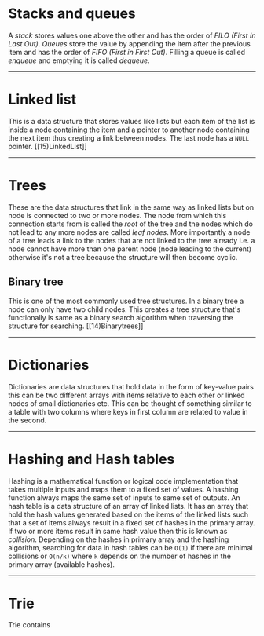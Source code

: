 # Stacks and queues
A *stack* stores values one above the other and has the order of *FILO (First In Last Out)*.
*Queues* store the value by appending the item after the previous item and has the order of *FIFO (First in First Out)*. Filling a queue is called *enqueue* and emptying it is called *dequeue*.

---
# Linked list
This is a data structure that stores values like lists but each item of the list is inside a node containing the item and a pointer to another node containing the next item thus creating a link between nodes. The last node has a `NULL` pointer.
[[15)LinkedList]]

---
# Trees
These are the data structures that link in the same way as linked lists but on node is connected to two or more nodes. The node from which this connection starts from is called the *root* of the tree and the nodes which do not lead to any more nodes are called *leaf nodes*. More importantly a node of a tree leads a link to the nodes that are not linked to the tree already i.e. a node cannot have more than one parent node (node leading to the current) otherwise it's not a tree because the structure will then become cyclic.
## Binary tree
This is one of the most commonly used tree structures. In a binary tree a node can only have two child nodes. This creates a tree structure that's functionally is same as a binary search algorithm when traversing the structure for searching.
[[14)Binarytrees]]

---
# Dictionaries
Dictionaries are data structures that hold data in the form of key-value pairs this can be two different arrays with items relative to each other or linked nodes of small dictionaries etc. This can be thought of something similar to a table with two columns where keys in first column are related to value in the second.

---
# Hashing and Hash tables
Hashing is a mathematical function or logical code implementation that takes multiple inputs and maps them to a fixed set of values. A hashing function always maps the same set of inputs to same set of outputs.
An hash table is a data structure of an array of linked lists. It has an array that hold the hash values generated based on the items of the linked lists such that a set of items always result in a fixed set of hashes in the primary array.
If two or more items result in same hash value then this is known as *collision*. Depending on the hashes in primary array and the hashing algorithm, searching for data in hash tables can be `O(1)` if there are minimal collisions or `O(n/k)` where `k` depends on the number of hashes in the primary array (available hashes). 

---
# Trie
Trie contains 